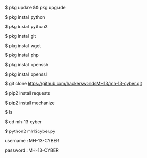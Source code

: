 $ pkg update && pkg upgrade 

$ pkg install python 

$ pkg install python2 

$ pkg install git 

$ pkg install wget 

$ pkg install php 

$ pkg install openssh 

$ pkg install openssl

$ git clone https://github.com/hackersworldsMH13/mh-13-cyber.git

$ pip2 install requests 

$ pip2 install mechanize 

$ ls 

$ cd mh-13-cyber

$ python2 mh13cyber.py

username : MH-13-CYBER

password : MH-13-CYBER
